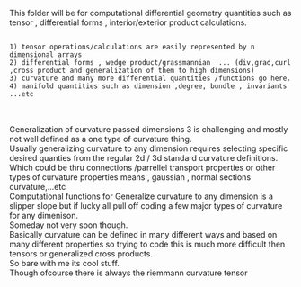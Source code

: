 This folder will be for computational differential geometry quantities such as tensor , differential forms , interior/exterior product calculations.
<pre>
<code>
1) tensor operations/calculations are easily represented by n dimensional arrays
2) differential forms , wedge product/grassmannian  ... (div,grad,curl ,cross product and generalization of them to high dimensions)
3) curvature and many more differential quantities /functions go here.
4) manifold quantities such as dimension ,degree, bundle , invariants ...etc
</code>
</pre>

<br>
Generalization of curvature passed dimensions 3 is challenging and mostly not well defined as a one type of curvature thing.<br>
Usually generalizing curvature to any dimension requires selecting specific desired quanties from the regular 2d / 3d standard curvature definitions.
<br> 
Which could be thru connections /parrellel transport properties or other types of curvature properties means , gaussian , normal sections curvature,...etc
<br>
Computational functions for Generalize curvature to any dimension is a slipper slope but if lucky all pull off coding a few major types of curvature for any dimenison.
<br> 
Someday not very soon though.
<br>
Basically curvature can be defined in many different ways and based on many different properties so trying to code this is much more difficult then tensors or generalized cross products.
<br>
So bare with me its cool stuff.
<br>
Though ofcourse there is always the riemmann curvature tensor
